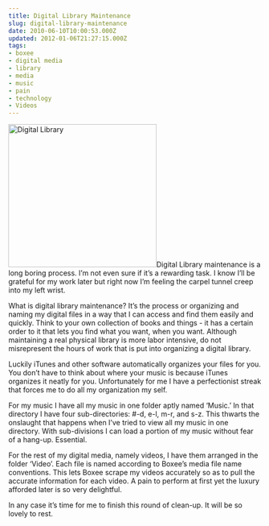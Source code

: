 ```yaml
---
title: Digital Library Maintenance
slug: digital-library-maintenance
date: 2010-06-10T10:00:53.000Z
updated: 2012-01-06T21:27:15.000Z
tags:
- boxee
- digital media
- library
- media
- music
- pain
- technology
- Videos
---
```


<a href="http://digital.lib.ecu.edu/historyfiction/"><img class="alignleft" title="Digital Library" src="http://digital.lib.ecu.edu/historyfiction/images/home/titles.gif" alt="Digital Library" width="295" height="284" /></a>Digital Library maintenance is a long boring process.  I’m not even sure if it’s a rewarding task.  I know I’ll be grateful for my work later but right now I’m feeling the carpel tunnel creep into my left wrist.

What is digital library maintenance?  It’s the process or organizing and naming my digital files in a way that I can access and find them easily and quickly.  Think to your own collection of books and things - it has a certain order to it that lets you find what you want, when you want.  Although maintaining a real physical library is more labor intensive, do not misrepresent the hours of work that is put into organizing a digital library.

Luckily iTunes and other software automatically organizes your files for you.  You don’t have to think about where your music is because iTunes organizes it neatly for you.  Unfortunately for me I have a perfectionist streak that forces me to do all my organization my self.

For my music I have all my music in one folder aptly named ‘Music.’  In that directory I have four sub-directories: #-d, e-l, m-r, and s-z.  This thwarts the onslaught that happens when I’ve tried to view all my music in one directory.  With sub-divisions I can load a portion of my music without fear of a hang-up.  Essential.

For the rest of my digital media, namely videos, I have them arranged in the folder ‘Video’.  Each file is named according to Boxee’s media file name conventions.  This lets Boxee scrape my videos accurately so as to pull the accurate information for each video.  A pain to perform at first yet the luxury afforded later is so very delightful.

In any case it’s time for me to finish this round of clean-up.  It will be so lovely to rest.
